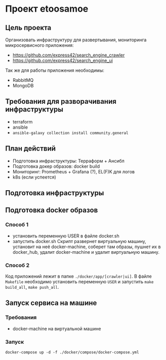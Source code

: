 # Проект etoosamoe

## Цель проекта

Организовать инфраструктуру для развертывания, мониторинга микросервисного приложения:  
 - https://github.com/express42/search_engine_crawler
 - https://github.com/express42/search_engine_ui

Так же для работы приложения необходимы:  
- RabbitMQ
- MongoDB

## Требования для разворачивания инфраструктуры
 - terraform
 - ansible
 - ``ansible-galaxy collection install community.general``

## План действий

- Подготовка инфраструктуры: Терраформ + Ансибл
- Подготовка докер образов: docker build
- Мониторинг: Prometheus + Grafana (?), EL(F)K для логов
- k8s (если успеется)

## Подготовка инфраструктуры

## Подготовка docker образов

### Способ 1
 - установить переменную USER в файле docker.sh  
 - запустить docker.sh
Скрипт развернет виртуальную машину, установит на неё docker-machine, соберет там образы, пушнет их в docker_hub, удалит docker-machine и удалит виртуальную машину.  

### Способ 2
Код приложений лежит в папке ``./docker/app/[crawler|ui]``. В файле ``Makefile`` необходимо установить переменную ``USER`` и запустить ``make build_all``, ``make push_all``.  

## Запуск сервиса на машине

### Требования
 - docker-machine на виртуальной машине

### Запуск

``docker-compose up -d -f ./docker/compose/docker-compose.yml``

